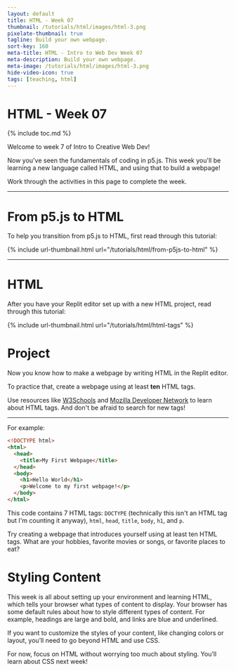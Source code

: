 ```yaml
---
layout: default
title: HTML - Week 07
thumbnail: /tutorials/html/images/html-3.png
pixelate-thumbnail: true
tagline: Build your own webpage.
sort-key: 160
meta-title: HTML - Intro to Web Dev Week 07
meta-description: Build your own webpage.
meta-image: /tutorials/html/images/html-3.png
hide-video-icon: true
tags: [teaching, html]
---
```


# HTML - Week 07

{% include toc.md %}

Welcome to week 7 of Intro to Creative Web Dev!

Now you've seen the fundamentals of coding in p5.js. This week you'll be learning a new language called HTML, and using that to build a webpage!

Work through the activities in this page to complete the week.

---

# From p5.js to HTML

To help you transition from p5.js to HTML, first read through this tutorial:

{% include url-thumbnail.html url="/tutorials/html/from-p5js-to-html" %}

---

# HTML

After you have your Replit editor set up with a new HTML project, read through this tutorial:

{% include url-thumbnail.html url="/tutorials/html/html-tags" %}

# Project

Now you know how to make a webpage by writing HTML in the Replit editor.

To practice that, create a webpage using at least **ten** HTML tags.

Use resources like [W3Schools](https://www.w3schools.com/) and [Mozilla Developer Network](https://developer.mozilla.org/) to learn about HTML tags. And don't be afraid to search for new tags!

---

For example:

```html
<!DOCTYPE html>
<html>
  <head>
    <title>My First Webpage</title>
  </head>
  <body>
    <h1>Hello World</h1>
    <p>Welcome to my first webpage!</p>
  </body>
</html>
```

This code contains 7 HTML tags: `DOCTYPE` (technically this isn't an HTML tag but I'm counting it anyway), `html`, `head`, `title`, `body`, `h1`, and `p`.

Try creating a webpage that introduces yourself using at least ten HTML tags. What are your hobbies, favorite movies or songs, or favorite places to eat?

# Styling Content

This week is all about setting up your environment and learning HTML, which tells your browser what types of content to display. Your browser has some default rules about how to style different types of content. For example, headings are large and bold, and links are blue and underlined.

If you want to customize the styles of your content, like changing colors or layout, you’ll need to go beyond HTML and use CSS.

For now, focus on HTML without worrying too much about styling. You’ll learn about CSS next week!
